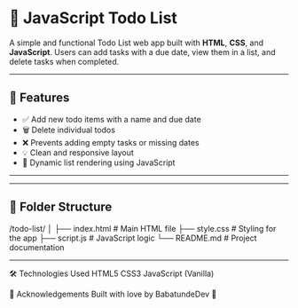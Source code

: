 # 📝 JavaScript Todo List

A simple and functional Todo List web app built with **HTML**, **CSS**, and **JavaScript**. Users can add tasks with a due date, view them in a list, and delete tasks when completed.

---

## 🚀 Features

- ✅ Add new todo items with a name and due date
- 🗑️ Delete individual todos
- ❌ Prevents adding empty tasks or missing dates
- 💡 Clean and responsive layout
- 🔄 Dynamic list rendering using JavaScript

---

---

## 📂 Folder Structure

/todo-list/
│
├── index.html # Main HTML file
├── style.css # Styling for the app
├── script.js # JavaScript logic
└── README.md # Project documentation

---

🛠️ Technologies Used
HTML5
CSS3
JavaScript (Vanilla)

🙌 Acknowledgements
Built with love by BabatundeDev 💙

